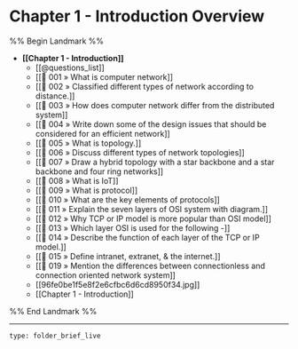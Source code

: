 # Chapter 1 - Introduction Overview
%% Begin Landmark %%
- **[[Chapter 1 - Introduction]]**
	- [[@questions_list]]
	- [[📘 001 » What is computer network]]
	- [[📘 002 » Classified different types of network according to distance.]]
	- [[📘 003 » How does computer network differ from the distributed system]]
	- [[📘 004 » Write down some of the design issues that should be considered for an efficient network]]
	- [[📘 005 » What is topology.]]
	- [[📘 006 » Discuss different types of network topologies]]
	- [[📘 007 » Draw a hybrid topology with a star backbone and a star backbone and four ring networks]]
	- [[📘 008 » What is IoT]]
	- [[📘 009 » What is protocol]]
	- [[📘 010 » What are the key elements of protocols]]
	- [[📘 011 » Explain the seven layers of OSI system with diagram.]]
	- [[📘 012 » Why TCP or IP model is more popular than OSI model]]
	- [[📘 013 » Which layer OSI is used for the following -]]
	- [[📘 014 » Describe the function of each layer of the TCP or IP model.]]
	- [[📘 015 » Define intranet, extranet, & the internet.]]
	- [[📘 019 » Mention the differences between connectionless and connection oriented network system]]
	- [[96fe0be1f5e8f2e6cfbc6d6cd8950f34.jpg]]
	- [[Chapter 1 - Introduction]]

%% End Landmark %%

---
 
```ccard
type: folder_brief_live
```
 
